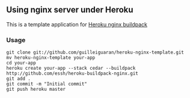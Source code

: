## Using nginx server under Heroku

This is a template application for [Heroku nginx buildpack](https://github.com/essh/heroku-buildpack-nginx)

### Usage
```
git clone git://github.com/guilleiguaran/heroku-nginx-template.git
mv heroku-nginx-template your-app
cd your-app
heroku create your-app --stack cedar --buildpack http://github.com/essh/heroku-buildpack-nginx.git
git add .
git commit -m "Initial commit"
git push heroku master
```
